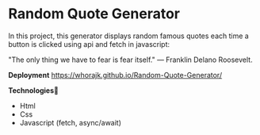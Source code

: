 # Random Quote Generator

In this project, this generator displays random famous quotes each time a button is clicked using api and fetch in javascript:

"The only thing we have to fear is fear itself." — Franklin Delano Roosevelt.

**Deployment**
https://whorajk.github.io/Random-Quote-Generator/

**Technologies🚀**

- Html
- Css
- Javascript (fetch, async/await)
